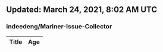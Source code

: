 ## Updated: March 24, 2021, 8:02 AM UTC


### indeedeng/Mariner-Issue-Collector
|**Title**|**Age**|
|:----|:----|